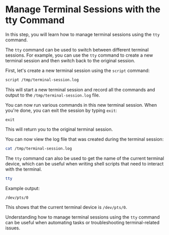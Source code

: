 # Manage Terminal Sessions with the tty Command

In this step, you will learn how to manage terminal sessions using the `tty` command.

The `tty` command can be used to switch between different terminal sessions. For example, you can use the `tty` command to create a new terminal session and then switch back to the original session.

First, let's create a new terminal session using the `script` command:

```bash
script /tmp/terminal-session.log
```

This will start a new terminal session and record all the commands and output to the `/tmp/terminal-session.log` file.

You can now run various commands in this new terminal session. When you're done, you can exit the session by typing `exit`:

```
exit
```

This will return you to the original terminal session.

You can now view the log file that was created during the terminal session:

```bash
cat /tmp/terminal-session.log
```

The `tty` command can also be used to get the name of the current terminal device, which can be useful when writing shell scripts that need to interact with the terminal.

```bash
tty
```

Example output:

```
/dev/pts/0
```

This shows that the current terminal device is `/dev/pts/0`.

Understanding how to manage terminal sessions using the `tty` command can be useful when automating tasks or troubleshooting terminal-related issues.
